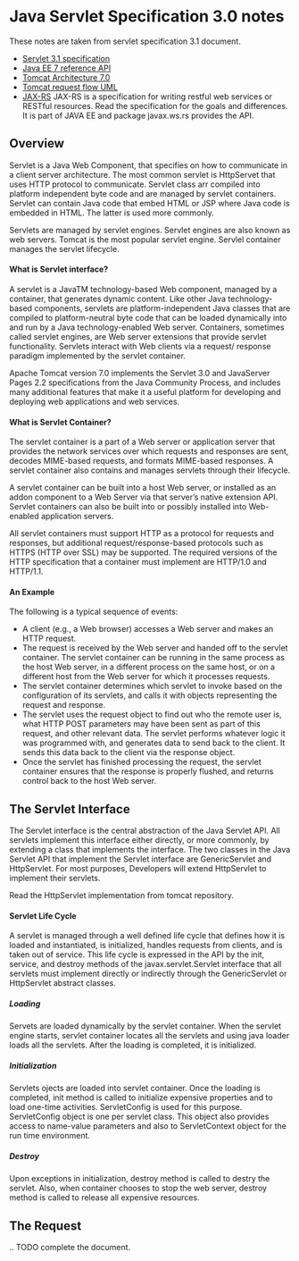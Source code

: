 # Java Servlet Specification 3.0 notes

These notes are taken from servlet specification 3.1 document. 
- [Servlet 3.1 specification](http://download.oracle.com/otndocs/jcp/servlet-3_1-fr-eval-spec/index.html)
- [Java EE 7 reference API](https://docs.oracle.com/javaee/7/api/)
- [Tomcat Architecture 7.0](http://tomcat.apache.org/tomcat-7.0-doc/architecture/)
- [Tomcat request flow UML](http://tomcat.apache.org/tomcat-7.0-doc/architecture/requestProcess/request-process.png)
- [JAX-RS](http://download.oracle.com/otndocs/jcp/jaxrs-2_0-fr-eval-spec/index.html) JAX-RS is a specification for writing restful web services or RESTful resources. Read the specification for the goals and differences. It is part of JAVA EE and package javax.ws.rs provides the API.

## Overview
 
Servlet is a Java Web Component, that specifies on how to communicate in a client server architecture. The most common servlet is HttpServet that uses HTTP protocol to communicate. Servlet class arr compiled into platform independent byte code and are managed by servlet containers. Servlet can contain Java code that embed HTML or JSP where Java code is embedded in HTML. The latter is used more commonly.

Servlets are managed by servlet engines. Servlet engines are also known as web servers. Tomcat is the most popular servlet engine. Servlel container manages the servlet lifecycle.

#### What is Servlet interface?
A servlet is a JavaTM technology-based Web component, managed by a container,
that generates dynamic content. Like other Java technology-based components,
servlets are platform-independent Java classes that are compiled to platform-neutral
byte code that can be loaded dynamically into and run by a Java technology-enabled
Web server. Containers, sometimes called servlet engines, are Web server extensions
that provide servlet functionality. Servlets interact with Web clients via a request/
response paradigm implemented by the servlet container. 

Apache Tomcat version 7.0 implements the Servlet 3.0 and JavaServer Pages 2.2 specifications from the Java Community Process, and includes many additional features that make it a useful platform for developing and deploying web applications and web services.

#### What is Servlet Container?
The servlet container is a part of a Web server or application server that provides the
network services over which requests and responses are sent, decodes MIME-based
requests, and formats MIME-based responses. A servlet container also contains and
manages servlets through their lifecycle.

A servlet container can be built into a host Web server, or installed as an addon
component to a Web Server via that server’s native extension API. Servlet containers
can also be built into or possibly installed into Web-enabled application
servers.

All servlet containers must support HTTP as a protocol for requests and
responses, but additional request/response-based protocols such as HTTPS (HTTP
over SSL) may be supported. The required versions of the HTTP specification that
a container must implement are HTTP/1.0 and HTTP/1.1. 

#### An Example
The following is a typical sequence of events:
- A client (e.g., a Web browser) accesses a Web server and makes an HTTP request.
- The request is received by the Web server and handed off to the servlet container.
The servlet container can be running in the same process as the host Web server,
in a different process on the same host, or on a different host from the Web server
for which it processes requests.
- The servlet container determines which servlet to invoke based on the
configuration of its servlets, and calls it with objects representing the request and
response.
- The servlet uses the request object to find out who the remote user is, what HTTP
POST parameters may have been sent as part of this request, and other relevant
data. The servlet performs whatever logic it was programmed with, and generates
data to send back to the client. It sends this data back to the client via the
response object.
- Once the servlet has finished processing the request, the servlet container ensures
that the response is properly flushed, and returns control back to the host Web
server.

## The Servlet Interface
The Servlet interface is the central abstraction of the Java Servlet API. All servlets
implement this interface either directly, or more commonly, by extending a class that
implements the interface. The two classes in the Java Servlet API that implement the
Servlet interface are GenericServlet and HttpServlet. For most purposes,
Developers will extend HttpServlet to implement their servlets.

Read the HttpServlet implementation from tomcat repository.

#### Servlet Life Cycle
A servlet is managed through a well defined life cycle that defines how it is loaded
and instantiated, is initialized, handles requests from clients, and is taken out of
service. This life cycle is expressed in the API by the init, service, and destroy
methods of the javax.servlet.Servlet interface that all servlets must implement
directly or indirectly through the GenericServlet or HttpServlet abstract classes.

##### Loading
Servets are loaded dynamically by the servlet container. When the servlet engine starts, servlet container locates all the servlets and using java loader loads all the servlets. After the loading is completed, it is initialized.

##### Initialization
Servlets ojects are loaded into servlet container. Once the loading is completed, init method is called to initialize expensive properties and to load one-time activities. ServletConfig is used for this purpose. ServletConfig object is one per servlet class. This object also provides access to name-value parameters and also to ServletContext object for the run time environment.

##### Destroy
Upon exceptions in initialization, destroy method is called to destry the servlet. Also, when container chooses to stop the web server, destroy method is called to release all expensive resources.

## The Request

.. TODO complete the document.
